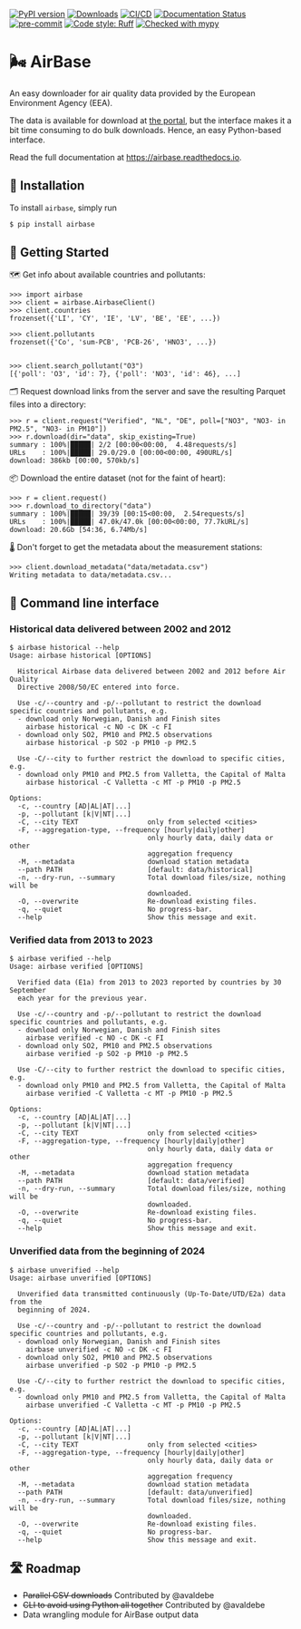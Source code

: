 [![PyPI version](https://badge.fury.io/py/airbase.svg)](https://badge.fury.io/py/airbase)
[![Downloads](https://pepy.tech/badge/airbase)](https://pepy.tech/project/airbase)
[![CI/CD](https://github.com/JohnPaton/airbase/actions/workflows/cicd.yaml/badge.svg?branch=master)](https://github.com/JohnPaton/airbase/actions/workflows/cicd.yaml)
[![Documentation Status](https://readthedocs.org/projects/airbase/badge/?version=latest)](https://airbase.readthedocs.io/en/latest/?badge=latest)
[![pre-commit](https://img.shields.io/badge/pre--commit-enabled-brightgreen?logo=pre-commit&logoColor=white)](https://github.com/pre-commit/pre-commit)
[![Code style: Ruff](https://img.shields.io/endpoint?url=https://raw.githubusercontent.com/astral-sh/ruff/main/assets/badge/format.json)](https://github.com/astral-sh/ruff)
[![Checked with mypy](http://www.mypy-lang.org/static/mypy_badge.svg)](http://mypy-lang.org/)

# 🌬 AirBase

An easy downloader for air quality data provided by the European Environment Agency (EEA).

The data is available for download at
[the portal](https://eeadmz1-downloads-webapp.azurewebsites.net/), but
the interface makes it a bit time consuming to do bulk downloads. Hence, an easy
Python-based interface.

Read the full documentation at https://airbase.readthedocs.io.

## 🔌 Installation

To install `airbase`, simply run

```bash
$ pip install airbase
```

## 🚀 Getting Started

🗺 Get info about available countries and pollutants:

```pycon
>>> import airbase
>>> client = airbase.AirbaseClient()
>>> client.countries
frozenset({'LI', 'CY', 'IE', 'LV', 'BE', 'EE', ...})

>>> client.pollutants
frozenset({'Co', 'sum-PCB', 'PCB-26', 'HNO3', ...})


>>> client.search_pollutant("O3")
[{'poll': 'O3', 'id': 7}, {'poll': 'NO3', 'id': 46}, ...]
```

🗂 Request download links from the server and save the resulting Parquet files into a directory:

```pycon
>>> r = client.request("Verified", "NL", "DE", poll=["NO3", "NO3- in PM2.5", "NO3- in PM10"])
>>> r.download(dir="data", skip_existing=True)
summary : 100%|█████| 2/2 [00:00<00:00,  4.48requests/s]
URLs    : 100%|█████| 29.0/29.0 [00:00<00:00, 490URL/s]
download: 386kb [00:00, 570kb/s]
```

📦 Download the entire dataset (not for the faint of heart):

```pycon
>>> r = client.request()
>>> r.download_to_directory("data")
summary : 100%|█████| 39/39 [00:15<00:00,  2.54requests/s]
URLs    : 100%|█████| 47.0k/47.0k [00:00<00:00, 77.7kURL/s]
download: 20.6Gb [54:36, 6.74Mb/s]
```

🌡 Don't forget to get the metadata about the measurement stations:

```pycon
>>> client.download_metadata("data/metadata.csv")
Writing metadata to data/metadata.csv...
```

## 🚆 Command line interface

### Historical data delivered between 2002 and 2012

``` console
$ airbase historical --help
Usage: airbase historical [OPTIONS]

  Historical Airbase data delivered between 2002 and 2012 before Air Quality
  Directive 2008/50/EC entered into force.

  Use -c/--country and -p/--pollutant to restrict the download specific countries and pollutants, e.g.
  - download only Norwegian, Danish and Finish sites
    airbase historical -c NO -c DK -c FI
  - download only SO2, PM10 and PM2.5 observations
    airbase historical -p SO2 -p PM10 -p PM2.5

  Use -C/--city to further restrict the download to specific cities, e.g.
  - download only PM10 and PM2.5 from Valletta, the Capital of Malta
    airbase historical -C Valletta -c MT -p PM10 -p PM2.5

Options:
  -c, --country [AD|AL|AT|...]
  -p, --pollutant [k|V|NT|...]
  -C, --city TEXT                 only from selected <cities>
  -F, --aggregation-type, --frequency [hourly|daily|other]
                                  only hourly data, daily data or other
                                  aggregation frequency
  -M, --metadata                  download station metadata
  --path PATH                     [default: data/historical]
  -n, --dry-run, --summary        Total download files/size, nothing will be
                                  downloaded.
  -O, --overwrite                 Re-download existing files.
  -q, --quiet                     No progress-bar.
  --help                          Show this message and exit.
```

### Verified data from 2013 to 2023

``` console
$ airbase verified --help
Usage: airbase verified [OPTIONS]

  Verified data (E1a) from 2013 to 2023 reported by countries by 30 September
  each year for the previous year.

  Use -c/--country and -p/--pollutant to restrict the download specific countries and pollutants, e.g.
  - download only Norwegian, Danish and Finish sites
    airbase verified -c NO -c DK -c FI
  - download only SO2, PM10 and PM2.5 observations
    airbase verified -p SO2 -p PM10 -p PM2.5

  Use -C/--city to further restrict the download to specific cities, e.g.
  - download only PM10 and PM2.5 from Valletta, the Capital of Malta
    airbase verified -C Valletta -c MT -p PM10 -p PM2.5

Options:
  -c, --country [AD|AL|AT|...]
  -p, --pollutant [k|V|NT|...]
  -C, --city TEXT                 only from selected <cities>
  -F, --aggregation-type, --frequency [hourly|daily|other]
                                  only hourly data, daily data or other
                                  aggregation frequency
  -M, --metadata                  download station metadata
  --path PATH                     [default: data/verified]
  -n, --dry-run, --summary        Total download files/size, nothing will be
                                  downloaded.
  -O, --overwrite                 Re-download existing files.
  -q, --quiet                     No progress-bar.
  --help                          Show this message and exit.
```

### Unverified data from the beginning of 2024

``` console
$ airbase unverified --help
Usage: airbase unverified [OPTIONS]

  Unverified data transmitted continuously (Up-To-Date/UTD/E2a) data from the
  beginning of 2024.

  Use -c/--country and -p/--pollutant to restrict the download specific countries and pollutants, e.g.
  - download only Norwegian, Danish and Finish sites
    airbase unverified -c NO -c DK -c FI
  - download only SO2, PM10 and PM2.5 observations
    airbase unverified -p SO2 -p PM10 -p PM2.5

  Use -C/--city to further restrict the download to specific cities, e.g.
  - download only PM10 and PM2.5 from Valletta, the Capital of Malta
    airbase unverified -C Valletta -c MT -p PM10 -p PM2.5

Options:
  -c, --country [AD|AL|AT|...]
  -p, --pollutant [k|V|NT|...]
  -C, --city TEXT                 only from selected <cities>
  -F, --aggregation-type, --frequency [hourly|daily|other]
                                  only hourly data, daily data or other
                                  aggregation frequency
  -M, --metadata                  download station metadata
  --path PATH                     [default: data/unverified]
  -n, --dry-run, --summary        Total download files/size, nothing will be
                                  downloaded.
  -O, --overwrite                 Re-download existing files.
  -q, --quiet                     No progress-bar.
  --help                          Show this message and exit.
```

## 🛣 Roadmap

* ~~Parallel CSV downloads~~ Contributed by @avaldebe
* ~~CLI to avoid using Python all together~~ Contributed by @avaldebe
* Data wrangling module for AirBase output data
